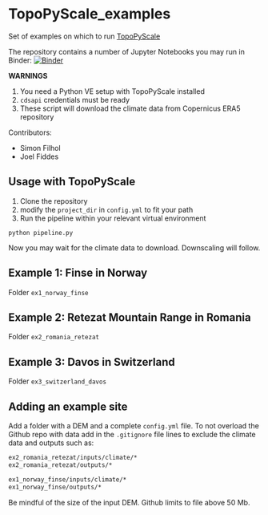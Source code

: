# TopoPyScale_examples
Set of examples on which to run [TopoPyScale](https://github.com/ArcticSnow/TopoPyScale)

The repository contains a number of Jupyter Notebooks you may run in Binder: [![Binder](https://mybinder.org/badge_logo.svg)](https://mybinder.org/v2/gh/ArcticSnow/TopoPyScale_examples/HEAD)

**WARNINGS**
1. You need a Python VE setup with TopoPyScale installed
2. `cdsapi` credentials must be ready
3. These script will download the climate data from Copernicus ERA5 repository

Contributors:

- Simon Filhol
- Joel Fiddes


## Usage with TopoPyScale

1. Clone the repository
2. modify the `project_dir` in `config.yml` to fit your path
3. Run the pipeline within your relevant virtual environment
```
python pipeline.py
```

Now you may wait for the climate data to download. Downscaling will follow.


## Example 1: Finse in Norway

Folder `ex1_norway_finse`


## Example 2: Retezat Mountain Range in Romania

Folder `ex2_romania_retezat`

## Example 3: Davos in Switzerland

Folder `ex3_switzerland_davos`


## Adding an example site

Add a folder with a DEM and a complete `config.yml` file. To not overload the Github repo with data add in the `.gitignore` file lines to exclude the climate data and outputs such as:

```txt
ex2_romania_retezat/inputs/climate/* 
ex2_romania_retezat/outputs/*

ex1_norway_finse/inputs/climate/*
ex1_norway_finse/outputs/*
```

Be mindful of the size of the input DEM. Github limits to file above 50 Mb.


